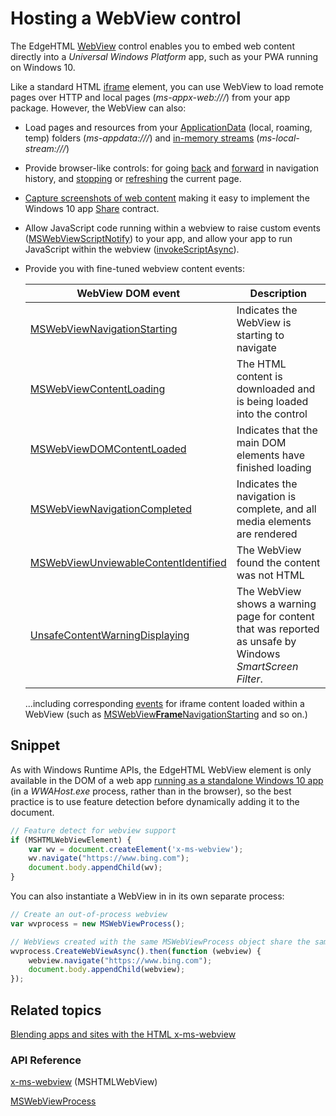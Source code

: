 # Hosting a WebView control

The EdgeHTML [WebView](https://docs.microsoft.com/en-us/microsoft-edge/webview) control enables you to embed web content directly into a *Universal Windows Platform* app, such as your PWA running on Windows 10. 

Like a standard HTML [iframe](https://developer.mozilla.org/en-US/docs/Web/HTML/Element/iframe) element,  you can use WebView to load remote pages over HTTP and local pages (*ms-appx-web:///*) from your app package. However, the WebView can also:

 - Load pages and resources from your [ApplicationData](https://docs.microsoft.com/en-us/uwp/api/Windows.Storage.ApplicationData) (local, roaming, temp) folders (*ms-appdata:///*) and [in-memory streams](https://docs.microsoft.com/en-us/microsoft-edge/webview#buildlocalstreamuri) (*ms-local-stream:///*)

 - Provide browser-like controls: for going [back](https://docs.microsoft.com/en-us/microsoft-edge/webview#goback) and [forward](https://docs.microsoft.com/en-us/microsoft-edge/webview#goforward) in navigation history, and [stopping](https://docs.microsoft.com/en-us/microsoft-edge/webview#stop) or [refreshing](https://docs.microsoft.com/en-us/microsoft-edge/webview#refresh) the current page. 

 - [Capture screenshots of web content](https://docs.microsoft.com/en-us/microsoft-edge/webview#capturepreviewtoblobasync) making it easy to implement the Windows 10 app [Share](https://docs.microsoft.com/en-us/windows/uwp/app-to-app/share-data) contract.

 - Allow JavaScript code running within a webview to raise custom events ([MSWebViewScriptNotify](https://docs.microsoft.com/en-us/microsoft-edge/webview#mswebviewscriptnotify)) to your app, and allow your app to run JavaScript within the webview ([invokeScriptAsync](https://docs.microsoft.com/en-us/microsoft-edge/webview#invokescriptasync)).

 - Provide you with fine-tuned webview content events:
    
    WebView DOM event | Description
    --------- | ------
    [MSWebViewNavigationStarting](https://docs.microsoft.com/en-us/microsoft-edge/webview#mswebviewnavigationstarting) | Indicates the WebView is starting to navigate
    [MSWebViewContentLoading](https://docs.microsoft.com/en-us/microsoft-edge/webview#mswebviewcontentloading) | The HTML content is downloaded and is being loaded into the control
    [MSWebViewDOMContentLoaded](https://docs.microsoft.com/en-us/microsoft-edge/webview#mswebviewdomcontentloaded) | Indicates that the main DOM elements have finished loading
    [MSWebViewNavigationCompleted](https://docs.microsoft.com/en-us/microsoft-edge/webview#mswebviewnavigationcompleted) | Indicates the navigation is complete, and all media elements are rendered
    [MSWebViewUnviewableContentIdentified](https://docs.microsoft.com/en-us/microsoft-edge/webview#mswebviewunviewablecontentidentified) | The WebView found the content was not HTML
    [UnsafeContentWarningDisplaying](https://docs.microsoft.com/en-us/microsoft-edge/webview#mswebviewunsafecontentwarningdisplaying) | The WebView shows a warning page for content that was reported as unsafe by Windows *SmartScreen Filter*.

    ...including corresponding [events](https://docs.microsoft.com/en-us/microsoft-edge/webview#events) for iframe content loaded within a WebView (such as [MSWebView**Frame**NavigationStarting](https://docs.microsoft.com/en-us/microsoft-edge/webview#mswebviewframenavigationstarting) and so on.)

## Snippet

As with Windows Runtime APIs, the EdgeHTML WebView element is only available in the DOM of a web app [running as a standalone Windows 10 app](https://docs.microsoft.com/en-us/microsoft-edge/progressive-web-apps/windows-features) (in a *WWAHost.exe* process, rather than in the browser), so the best practice is to use feature detection before dynamically adding it to the document.

```JavaScript
// Feature detect for webview support
if (MSHTMLWebViewElement) {
    var wv = document.createElement('x-ms-webview');
    wv.navigate("https://www.bing.com");
    document.body.appendChild(wv);
}
```
You can also instantiate a WebView in in its own separate process:

```JavaScript
// Create an out-of-process webview
var wvprocess = new MSWebViewProcess();

// WebViews created with the same MSWebViewProcess object share the same process
wvprocess.CreateWebViewAsync().then(function (webview) {
    webview.navigate("https://www.bing.com");
    document.body.appendChild(webview);
});
```

## Related topics

[Blending apps and sites with the HTML x-ms-webview](https://blogs.windows.com/buildingapps/2013/10/01/blending-apps-and-sites-with-the-html-x-ms-webview/#eWZScr7KjxwpjHJo.97 )

### API Reference

[x-ms-webview](https://docs.microsoft.com/en-us/microsoft-edge/webview) (MSHTMLWebView)

[MSWebViewProcess](https://docs.microsoft.com/en-us/microsoft-edge/webview/mswebviewprocess)